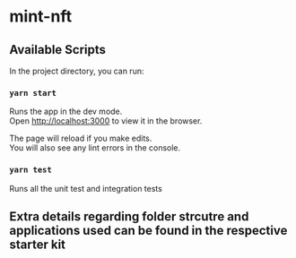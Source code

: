 # mint-nft

## Available Scripts

In the project directory, you can run:

### `yarn start`

Runs the app in the dev mode.\
Open [http://localhost:3000](http://localhost:3000) to view it in the browser.

The page will reload if you make edits.\
You will also see any lint errors in the console.

### `yarn test`

Runs all the unit test and integration tests

## Extra details regarding folder strcutre and applications used can be found in the respective starter kit
